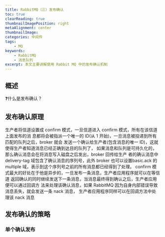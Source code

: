 ```yaml
---
title: RabbitMQ（三）发布确认
toc: true
clearReading: true
thumbnailImagePosition: right
metaAlignment: center
thumbnailImage:
categories: 中间件
tags:
    - MQ
keywords: 
    - RabbitMQ 
    - 消息队列
excerpt: 本文主要讲解使用 Rabbit MQ 中的发布确认机制
---
```


## 概述

:question:什么是发布确认？



## 发布确认原理

生产者将信道设置成 confirm 模式，一旦信道进入 confirm 模式，所有在该信道上面发布的消 息都将会被指派一个唯一的 ID(从 1 开始)，一旦消息被投递到所有匹配的队列之后，broker 就会 发送一个确认给生产者(包含消息的唯一 ID)，这就使得生产者知道消息已经正确到达目的队列了， 如果消息和队列是可持久化的，那么确认消息会在将消息写入磁盘之后发出，broker 回传给生产 者的确认消息中 delivery-tag 域包含了确认消息的序列号，此外 broker 也可以设置basic.ack 的 multiple 域，表示到这个序列号之前的所有消息都已经得到了处理。 confirm 模式最大的好处在于他是异步的，一旦发布一条消息，生产者应用程序就可以在等信道 返回确认的同时继续发送下一条消息，当消息最终得到确认之后，生产者应用便可以通过回调方 法来处理该确认消息，如果 RabbitMQ 因为自身内部错误导致消息丢失，就会发送一条 nack 消息， 生产者应用程序同样可以在回调方法中处理该 nack 消息

## 发布确认的策略



### 单个确认发布

